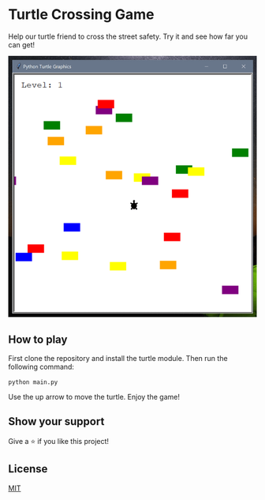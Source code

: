# Turtle Crossing Game

Help our turtle friend to cross the street safety. Try it and see how far you can get!

<img src="./docs/img/turtle.png" />

## How to play

First clone the repository and install the turtle module. Then run the following command:

```
python main.py
```

Use the up arrow to move the turtle. Enjoy the game!

## Show your support

Give a ⭐️ if you like this project!

## License

[MIT](LICENSE)